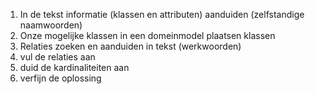 1.  In de tekst informatie (klassen en attributen) aanduiden  (zelfstandige naamwoorden)
2. Onze mogelijke klassen in een domeinmodel plaatsen klassen
3. Relaties zoeken en aanduiden in tekst (werkwoorden)
4. vul de relaties aan
5. duid de kardinaliteiten aan
6. verfijn de oplossing